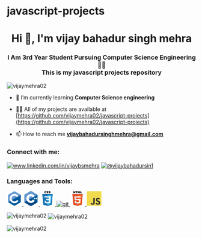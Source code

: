# javascript-projects
 
<h1 align="center">Hi 👋, I'm vijay bahadur singh mehra</h1>
<h3 align="center">I Am 3rd Year Student Pursuing Computer Science Engineering👩‍💻<br>This is my javascript projects repository</h3>

<p align="left"> <img src="https://komarev.com/ghpvc/?username=vijaymehra02&label=Profile%20views&color=0e75b6&style=flat" alt="vijaymehra02" /> </p>

- 🌱 I’m currently learning **Computer Science engineering**

- 👨‍💻 All of my projects are available at [https://github.com/vijaymehra02/javascript-projects](https://github.com/vijaymehra02/javascript-projects)

- 📫 How to reach me **vijaybahadursinghmehra@gmail.com**

<h3 align="left">Connect with me:</h3>
<p align="left">
<a href="www.linkedin.com/in/vijaybsmehra" target="_blank"><img align="center" src="https://raw.githubusercontent.com/rahuldkjain/github-profile-readme-generator/master/src/images/icons/Social/linked-in-alt.svg" alt="www.linkedin.com/in/vijaybsmehra" height="30" width="40" /></a>
<a href="https://www.hackerearth.com/@vijaybahadursin1" target="_blank"><img align="center" src="https://raw.githubusercontent.com/rahuldkjain/github-profile-readme-generator/master/src/images/icons/Social/hackerearth.svg" alt="@vijaybahadursin1" height="30" width="40" /></a>
</p>

<h3 align="left">Languages and Tools:</h3>
<p align="left"> <a href="https://www.cprogramming.com/" target="_blank" rel="noreferrer"> <img src="https://raw.githubusercontent.com/devicons/devicon/master/icons/c/c-original.svg" alt="c" width="40" height="40"/> </a> <a href="https://www.w3schools.com/cpp/" target="_blank" rel="noreferrer"> <img src="https://raw.githubusercontent.com/devicons/devicon/master/icons/cplusplus/cplusplus-original.svg" alt="cplusplus" width="40" height="40"/> </a> <a href="https://www.w3schools.com/css/" target="_blank" rel="noreferrer"> <img src="https://raw.githubusercontent.com/devicons/devicon/master/icons/css3/css3-original-wordmark.svg" alt="css3" width="40" height="40"/> </a> <a href="https://git-scm.com/" target="_blank" rel="noreferrer"> <img src="https://www.vectorlogo.zone/logos/git-scm/git-scm-icon.svg" alt="git" width="40" height="40"/> </a> <a href="https://www.w3.org/html/" target="_blank" rel="noreferrer"> <img src="https://raw.githubusercontent.com/devicons/devicon/master/icons/html5/html5-original-wordmark.svg" alt="html5" width="40" height="40"/> </a> <a href="https://developer.mozilla.org/en-US/docs/Web/JavaScript" target="_blank" rel="noreferrer"> <img src="https://raw.githubusercontent.com/devicons/devicon/master/icons/javascript/javascript-original.svg" alt="javascript" width="40" height="40"/> </a> </p>

<p><img align="left" src="https://github-readme-stats.vercel.app/api/top-langs?username=vijaymehra02&show_icons=true&locale=en&layout=compact" alt="vijaymehra02" /></p>

<p>&nbsp;<img align="center" src="https://github-readme-stats.vercel.app/api?username=vijaymehra02&show_icons=true&locale=en" alt="vijaymehra02" /></p>

<p><img align="center" src="https://github-readme-streak-stats.herokuapp.com/?user=vijaymehra02&" alt="vijaymehra02" /></p>

